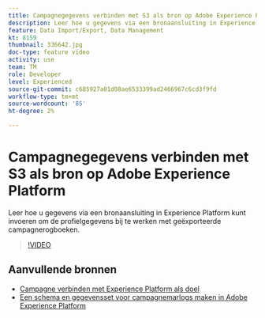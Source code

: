 ```yaml
---
title: Campagnegegevens verbinden met S3 als bron op Adobe Experience Platform
description: Leer hoe u gegevens via een bronaansluiting in Experience Platform kunt invoeren om de profielgegevens bij te werken met geëxporteerde campagnerogboeken.
feature: Data Import/Export, Data Management
kt: 8159
thumbnail: 336642.jpg
doc-type: feature video
activity: use
team: TM
role: Developer
level: Experienced
source-git-commit: c685927a01d08ae6533399ad2466967c6cd3f9fd
workflow-type: tm+mt
source-wordcount: '85'
ht-degree: 2%

---
```



# Campagnegegevens verbinden met S3 als bron op Adobe Experience Platform

Leer hoe u gegevens via een bronaansluiting in Experience Platform kunt invoeren om de profielgegevens bij te werken met geëxporteerde campagnerogboeken.

>[!VIDEO](https://video.tv.adobe.com/v/336642?quality=12)

## Aanvullende bronnen

* [Campagne verbinden met Experience Platform als doel](/help/tutorial-integrate-with-experience-platform/connect-campaign-to-experience-platform-as-destination.md)
* [Een schema en gegevensset voor campagnemarlogs maken in Adobe Experience Platform](/help/tutorial-integrate-with-experience-platform/create-a-campaign-logs-schema-and-dataset-in-experience-platform.md)

